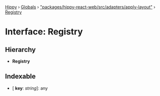 [Hippy](../README.md) › [Globals](../globals.md) › ["packages/hippy-react-web/src/adapters/apply-layout"](../modules/_packages_hippy_react_web_src_adapters_apply_layout_.md) › [Registry](_packages_hippy_react_web_src_adapters_apply_layout_.registry.md)

# Interface: Registry

## Hierarchy

* **Registry**

## Indexable

* \[ **key**: *string*\]: any

